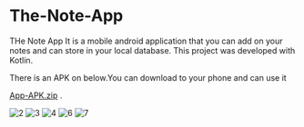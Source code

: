 # The-Note-App

THe Note App
It is a mobile android application that you can add on your notes and can store in your local database. This project was developed with Kotlin.

There is an APK on 
below.You can download to your phone and can use it


[App-APK.zip](https://github.com/Yusuffkoc/The-Note-App/files/6577654/App-APK.zip)
.

![2](https://user-images.githubusercontent.com/48139038/120355793-48014a00-c30c-11eb-947b-6918a5b8d828.JPG)
![3](https://user-images.githubusercontent.com/48139038/120355796-4899e080-c30c-11eb-9c81-2cdbcfab60ca.JPG)
![4](https://user-images.githubusercontent.com/48139038/120355797-49327700-c30c-11eb-8613-b1e3dfb1fac6.JPG)
![6](https://user-images.githubusercontent.com/48139038/120355799-49327700-c30c-11eb-945e-1be2db5e6f97.JPG)
![7](https://user-images.githubusercontent.com/48139038/120355800-49cb0d80-c30c-11eb-907d-be2227cb5350.JPG)

